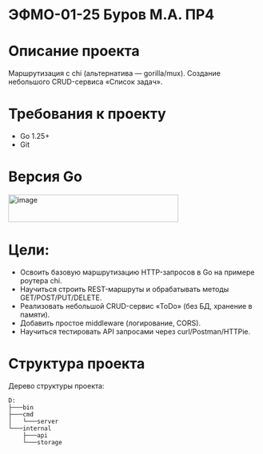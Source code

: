# ЭФМО-01-25 Буров М.А. ПР4

# Описание проекта
Маршрутизация с chi (альтернатива — gorilla/mux). Создание небольшого CRUD-сервиса «Список задач».

# Требования к проекту
* Go 1.25+
* Git

# Версия Go
<img width="340" height="55" alt="image" src="https://github.com/user-attachments/assets/e7fec853-899d-442e-9d95-94d494a5cb46" />

# Цели:
- Освоить базовую маршрутизацию HTTP-запросов в Go на примере роутера chi.
- Научиться строить REST-маршруты и обрабатывать методы GET/POST/PUT/DELETE.
- Реализовать небольшой CRUD-сервис «ToDo» (без БД, хранение в памяти).
- Добавить простое middleware (логирование, CORS).
- Научиться тестировать API запросами через curl/Postman/HTTPie.

# Структура проекта
Дерево структуры проекта: 
```
D:
├───bin
├───cmd
│   └───server
└───internal
    ├───api
    └───storage
```
